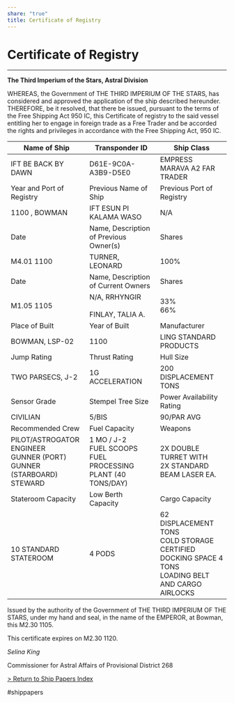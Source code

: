 ```yaml
---
share: "true"
title: Certificate of Registry
---
```

# Certificate of Registry  
---  
**The Third Imperium of the Stars, Astral Division**  
  
WHEREAS, the Government of THE THIRD IMPERIUM OF THE STARS, has considered and approved the application of the ship described hereunder. THEREFORE, be it resolved, that there be issued, pursuant to the terms of the Free Shipping Act 950 IC, this Certificate of registry to the said vessel entitling her to engage in foreign trade as a Free Trader and be accorded the rights and privileges in accordance with the Free Shipping Act, 950 IC.  
  
| Name of Ship                                                                           | Transponder ID                                                       | Ship Class                                                                                                      |  
| -------------------------------------------------------------------------------------- | -------------------------------------------------------------------- | --------------------------------------------------------------------------------------------------------------- |  
| IFT BE BACK BY DAWN                                                                    | D61E-9C0A-A3B9-D5E0                                                  | EMPRESS MARAVA A2 FAR TRADER                                                                                    |  
| Year and Port of Registry                                                              | Previous Name of Ship                                                | Previous Port of Registry                                                                                       |  
| 1100 , BOWMAN                                                                          | IFT ESUN PI KALAMA WASO                                              | N/A                                                                                                             |  
| Date                                                                                   | Name, Description of Previous Owner(s)                               | Shares                                                                                                          |  
| M4.01 1100                                                                             | TURNER, LEONARD                                                      | 100%                                                                                                            |  
| Date                                                                                   | Name, Description of Current Owners                                  | Shares                                                                                                          |  
| M1.05 1105                                                                             | N/A, RRHYNGIR<br><br>FINLAY, TALIA A.                                | 33%  <br>66%                                                                                                    |  
| Place of Built                                                                         | Year of Built                                                        | Manufacturer                                                                                                    |  
| BOWMAN, LSP-02                                                                         | 1100                                                                 | LING STANDARD PRODUCTS                                                                                          |  
| Jump Rating                                                                            | Thrust Rating                                                        | Hull Size                                                                                                       |  
| TWO PARSECS, J-2                                                                       | 1G ACCELERATION                                                      | 200 DISPLACEMENT TONS                                                                                           |  
| Sensor Grade                                                                           | Stempel Tree Size                                                    | Power Availability Rating                                                                                       |  
| CIVILIAN                                                                               | 5/BIS                                                                | 90/PAR AVG                                                                                                      |  
| Recommended Crew                                                                       | Fuel Capacity                                                        | Weapons                                                                                                         |  
| PILOT/ASTROGATOR  <br>ENGINEER  <br>GUNNER (PORT)  <br>GUNNER (STARBOARD)  <br>STEWARD | 1 MO / J-2  <br>FUEL SCOOPS  <br>FUEL PROCESSING PLANT (40 TONS/DAY) | 2X DOUBLE TURRET WITH  <br>2X STANDARD BEAM LASER EA.                                                           |  
| Stateroom Capacity                                                                     | Low Berth Capacity                                                   | Cargo Capacity                                                                                                  |  
| 10 STANDARD STATEROOM                                                                  | 4 PODS                                                               | 62 DISPLACEMENT TONS  <br>COLD STORAGE CERTIFIED  <br>DOCKING SPACE 4 TONS  <br>LOADING BELT AND CARGO AIRLOCKS |  
  
Issued by the authority of the Government of THE THIRD IMPERIUM OF THE STARS, under my hand and seal, in the name of the EMPEROR, at Bowman, this M2.30 1105.  
  
This certificate expires on M2.30 1120.  
  
_Selina King_  
  
Commissioner for Astral Affairs of Provisional District 268  
  
[> Return to Ship Papers Index](./index.md)  
  
#shippapers